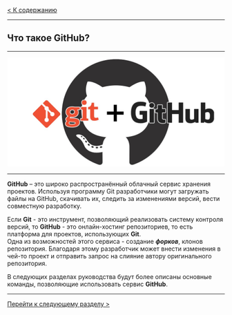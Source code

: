 [< К содержанию](./readme.md)
___
## Что такое **GitHub**?
___
![Github logo](images/1_9PnPjPI65fGwLiMfluVLrw.jpeg)
___
 **GitHub**  – это широко распространённый облачный сервис хранения проектов. Используя программу Git разработчики могут загружать файлы на GitHub, скачивать их, следить за изменениями версий, вести совместную разработку. 


Если **Git** - это инструмент, позволяющий реализовать систему контроля версий, то **GitHub** - это онлайн-хостинг репозиториев, то есть платформа для проектов, использующих **Git**. 
<br/>Одна из возможностей этого сервиса - создание ***форков***, клонов репозитория. Благодаря этому разработчик может внести изменения в чей-то проект и отправить запрос на слияние автору оригинального репозитория.

В следующих разделах руководства будут более описаны основные команды, позволяющие использовать сервис **GitHub**.

___

[Перейти к следующему разделу >](./getinit.md)